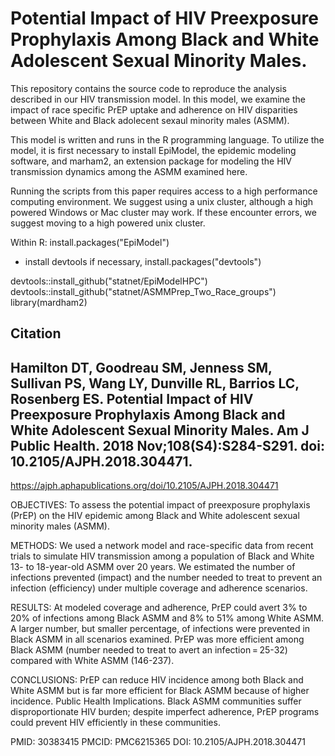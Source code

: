 # Potential Impact of HIV Preexposure Prophylaxis Among Black and White Adolescent Sexual Minority Males.

This repository contains the source code to reproduce the analysis described in our HIV transmission model. In this model, we examine the impact of race specific PrEP uptake and adherence on HIV disparities between White and Black adolecent sexaul minority males (ASMM).

This model is written and runs in the R programming language. To utilize the model, it is first necessary to install EpiModel, the epidemic modeling software, and marham2, an extension package for modeling the HIV transmission dynamics among the ASMM examined here.

Running the scripts from this paper requires access to a high performance computing environment. We suggest using a unix cluster, although a high powered Windows or Mac cluster may work. If these encounter errors, we suggest moving to a high powered unix cluster.

Within R:
install.packages("EpiModel")

- install devtools if necessary, install.packages("devtools")

devtools::install_github("statnet/EpiModelHPC")\
devtools::install_github("statnet/ASMMPrep_Two_Race_groups")
library(mardham2)

## Citation
## Hamilton DT, Goodreau SM, Jenness SM, Sullivan PS, Wang LY, Dunville RL, Barrios LC, Rosenberg ES. Potential Impact of HIV Preexposure Prophylaxis Among Black and White Adolescent Sexual Minority Males. Am J Public Health. 2018 Nov;108(S4):S284-S291. doi: 10.2105/AJPH.2018.304471.

https://ajph.aphapublications.org/doi/10.2105/AJPH.2018.304471


OBJECTIVES:
To assess the potential impact of preexposure prophylaxis (PrEP) on the HIV epidemic among Black and White adolescent sexual minority males (ASMM).

METHODS:
We used a network model and race-specific data from recent trials to simulate HIV transmission among a population of Black and White 13- to 18-year-old ASMM over 20 years. We estimated the number of infections prevented (impact) and the number needed to treat to prevent an infection (efficiency) under multiple coverage and adherence scenarios.

RESULTS:
At modeled coverage and adherence, PrEP could avert 3% to 20% of infections among Black ASMM and 8% to 51% among White ASMM. A larger number, but smaller percentage, of infections were prevented in Black ASMM in all scenarios examined. PrEP was more efficient among Black ASMM (number needed to treat to avert an infection = 25-32) compared with White ASMM (146-237).

CONCLUSIONS:
PrEP can reduce HIV incidence among both Black and White ASMM but is far more efficient for Black ASMM because of higher incidence. Public Health Implications. Black ASMM communities suffer disproportionate HIV burden; despite imperfect adherence, PrEP programs could prevent HIV efficiently in these communities.

PMID: 30383415 PMCID: PMC6215365 DOI: 10.2105/AJPH.2018.304471
